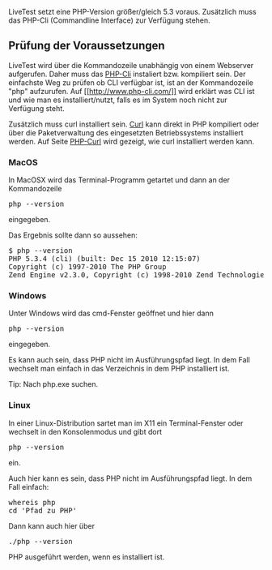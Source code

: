 LiveTest setzt eine PHP-Version größer/gleich 5.3 voraus. Zusätzlich muss das PHP-Cli (Commandline Interface) zur Verfügung stehen.

## Prüfung der Voraussetzungen
LiveTest wird über die Kommandozeile unabhängig von einem Webserver aufgerufen. Daher muss das [PHP-Cli](http://php.net/manual/de/features.commandline.php) instaliert bzw. kompiliert sein. Der einfachste Weg zu prüfen ob CLI verfügbar ist, ist an der Kommandozeile "php" aufzurufen. Auf [[http://www.php-cli.com/]] wird erklärt was CLI ist und wie man es installiert/nutzt, falls es im System noch nicht zur Verfügung steht.

Zusätzlich muss curl installiert sein. [Curl](http://curl.haxx.se/) kann direkt in PHP kompiliert oder über die Paketverwaltung des eingesetzten Betriebssystems installiert werden. Auf Seite [PHP-Curl](http://de2.php.net/manual/en/curl.installation.php) wird gezeigt, wie curl installiert werden kann.

### MacOS
In MacOSX wird das Terminal-Programm getartet und dann an der Kommandozeile
<pre>php --version</pre>
eingegeben.

Das Ergebnis sollte dann so aussehen:
<pre>$ php --version
PHP 5.3.4 (cli) (built: Dec 15 2010 12:15:07) 
Copyright (c) 1997-2010 The PHP Group
Zend Engine v2.3.0, Copyright (c) 1998-2010 Zend Technologies</pre>

### Windows
Unter Windows wird das cmd-Fenster geöffnet und hier dann
<pre>php --version</pre>
eingegeben.

Es kann auch sein, dass PHP nicht im Ausführungspfad liegt. In dem Fall wechselt man einfach in das Verzeichnis in dem PHP installiert ist.

Tip: Nach php.exe suchen.

### Linux
In einer Linux-Distribution sartet man im X11 ein Terminal-Fenster oder wechselt in den Konsolenmodus und gibt dort
<pre>php --version</pre>
ein.

Auch hier kann es sein, dass PHP nicht im Ausführungspfad liegt. In dem Fall einfach:
<pre>whereis php
cd 'Pfad zu PHP' </pre>

Dann kann auch hier über <pre>./php --version</pre> PHP ausgeführt werden, wenn es installiert ist.
